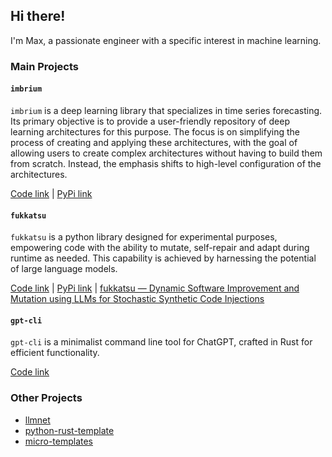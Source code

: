 ## Hi there!

I'm Max, a passionate engineer with a specific interest in machine learning.

### Main Projects

#### `imbrium`

`imbrium` is a deep learning library that specializes in time series forecasting. Its primary objective is to provide a user-friendly repository of deep learning architectures for this purpose. The focus is on simplifying the process of creating and applying these architectures, with the goal of allowing users to create complex architectures without having to build them from scratch. Instead, the emphasis shifts to high-level configuration of the architectures.

[Code link](https://github.com/maxmekiska/imbrium) | [PyPi link](https://pypi.org/project/imbrium/)

#### `fukkatsu`

`fukkatsu` is a python library designed for experimental purposes, empowering code with the ability to mutate, self-repair and adapt during runtime as needed. This capability is achieved by harnessing the potential of large language models.

[Code link](https://github.com/maxmekiska/fukkatsu) | [PyPi link](https://pypi.org/project/fukkatsu/) | [fukkatsu — Dynamic Software Improvement and Mutation using LLMs for Stochastic Synthetic Code Injections](https://medium.com/python-in-plain-english/fukkatsu-dynamic-software-improvement-and-mutation-using-llms-for-stochastic-synthetic-code-da2709338c3f)

#### `gpt-cli`

`gpt-cli` is a minimalist command line tool for ChatGPT, crafted in Rust for efficient functionality.

[Code link](https://github.com/maxmekiska/gpt-cli)

### Other Projects

- [llmnet](https://github.com/maxmekiska/llmnet)
- [python-rust-template](https://github.com/maxmekiska/cookiecutter-python-rust-maturin)
- [micro-templates](https://github.com/maxmekiska/micro-templates)


